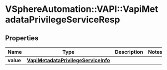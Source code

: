 # VSphereAutomation::VAPI::VapiMetadataPrivilegeServiceResp

## Properties
Name | Type | Description | Notes
------------ | ------------- | ------------- | -------------
**value** | [**VapiMetadataPrivilegeServiceInfo**](VapiMetadataPrivilegeServiceInfo.md) |  | 


